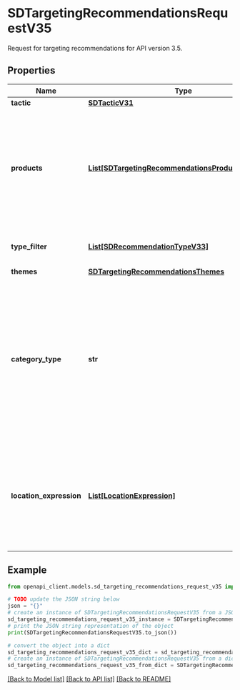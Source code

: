# SDTargetingRecommendationsRequestV35

Request for targeting recommendations for API version 3.5.

## Properties

Name | Type | Description | Notes
------------ | ------------- | ------------- | -------------
**tactic** | [**SDTacticV31**](SDTacticV31.md) |  | 
**products** | [**List[SDTargetingRecommendationsProductsV31Inner]**](SDTargetingRecommendationsProductsV31Inner.md) | A list of products for which to get targeting recommendations. This array can only contain either asins or landing pages. If landingPageUrl is used, there can only be one item in the array for each request. | 
**type_filter** | [**List[SDRecommendationTypeV33]**](SDRecommendationTypeV33.md) | A filter to indicate which types of recommendations to request. | 
**themes** | [**SDTargetingRecommendationsThemes**](SDTargetingRecommendationsThemes.md) |  | [optional] 
**category_type** | **str** | This field is optional unless the field locationExpression is present in the request. It is used for category audience targeting to specify if the audience is for views (re-marketing) or purchases (re-purchasing). The specified categories will be returned accordingly. | [optional] 
**location_expression** | [**List[LocationExpression]**](LocationExpression.md) | This optional field is used to specify the locations used in SD location targeting for non-Amazon sellers only at the moment. Therefore it&#39;s only supported if the product is a landing page url. | [optional] 

## Example

```python
from openapi_client.models.sd_targeting_recommendations_request_v35 import SDTargetingRecommendationsRequestV35

# TODO update the JSON string below
json = "{}"
# create an instance of SDTargetingRecommendationsRequestV35 from a JSON string
sd_targeting_recommendations_request_v35_instance = SDTargetingRecommendationsRequestV35.from_json(json)
# print the JSON string representation of the object
print(SDTargetingRecommendationsRequestV35.to_json())

# convert the object into a dict
sd_targeting_recommendations_request_v35_dict = sd_targeting_recommendations_request_v35_instance.to_dict()
# create an instance of SDTargetingRecommendationsRequestV35 from a dict
sd_targeting_recommendations_request_v35_from_dict = SDTargetingRecommendationsRequestV35.from_dict(sd_targeting_recommendations_request_v35_dict)
```
[[Back to Model list]](../README.md#documentation-for-models) [[Back to API list]](../README.md#documentation-for-api-endpoints) [[Back to README]](../README.md)


